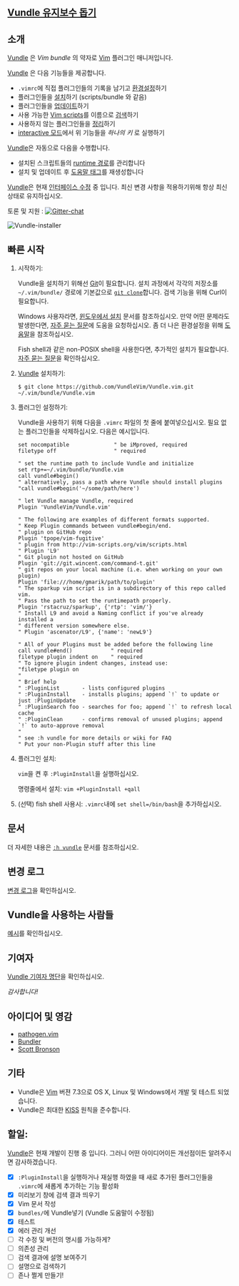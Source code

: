 ﻿## [Vundle 유지보수 돕기](https://github.com/VundleVim/Vundle.vim/issues/383)

## 소개

[Vundle] 은 _Vim bundle_ 의 약자로 [Vim] 플러그인 매니저입니다.

[Vundle] 은 다음 기능들을 제공합니다.

* `.vimrc`에 직접 플러그인들의 기록을 남기고 [환경설정]하기
* 플러그인들을 [설치]하기 (scripts/bundle 와 같음)
* 플러그인들을 [업데이트]하기
* 사용 가능한 [Vim scripts]를 이름으로 [검색]하기
* 사용하지 않는 플러그인들을 [정리]하기
* [interactive 모드]에서 위 기능들을 *하나의 키* 로 실행하기

[Vundle]은 자동으로 다음을 수행합니다.

* 설치된 스크립트들의 [runtime 경로]를 관리합니다
* 설치 및 업데이트 후 [도움말 태그]를 재생성합니다

[Vundle]은 현재 [인터페이스 수정] 중 입니다. 최신 변경 사항을 적용하기위해 항상 최신 상태로 유지하십시오. 

토론 및 지원 : [![Gitter-chat](https://badges.gitter.im/VundleVim/Vundle.vim.svg)](https://gitter.im/VundleVim/Vundle.vim) 

![Vundle-installer](http://i.imgur.com/Rueh7Cc.png)

## 빠른 시작

1. 시작하기:

   Vundle을 설치하기 위해선 [Git]이 필요합니다.
   설치 과정에서 각각의 저장소를 `~/.vim/bundle/` 경로에 기본값으로 [`git clone`]합니다. 
   검색 기능을 위해 Curl이 필요합니다. 

   Windows 사용자라면, [윈도우에서 설치] 문서를 참조하십시오. 만약 어떤 문제라도 발생한다면, [자주 묻는 질문]에 도움을 요청하십시오. 
   좀 더 나은 환경설정을 위해 [도움말]을 참조하십시오. 

   Fish shell과 같은 non-POSIX shell을 사용한다면, 추가적인 설치가 필요합니다. [자주 묻는 질문]을 확인하십시오. 

2. [Vundle] 설치하기:

   `$ git clone https://github.com/VundleVim/Vundle.vim.git ~/.vim/bundle/Vundle.vim`

3. 플러그인 설정하기:

   Vundle을 사용하기 위해 다음을 `.vimrc` 파일의 첫 줄에 붙여넣으십시오. 필요 없는 플러그인들을 삭제하십시오. 다음은 예시입니다. 

   ```vim
   set nocompatible              " be iMproved, required
   filetype off                  " required

   " set the runtime path to include Vundle and initialize
   set rtp+=~/.vim/bundle/Vundle.vim
   call vundle#begin()
   " alternatively, pass a path where Vundle should install plugins
   "call vundle#begin('~/some/path/here')

   " let Vundle manage Vundle, required
   Plugin 'VundleVim/Vundle.vim'

   " The following are examples of different formats supported.
   " Keep Plugin commands between vundle#begin/end.
   " plugin on GitHub repo
   Plugin 'tpope/vim-fugitive'
   " plugin from http://vim-scripts.org/vim/scripts.html
   " Plugin 'L9'
   " Git plugin not hosted on GitHub
   Plugin 'git://git.wincent.com/command-t.git'
   " git repos on your local machine (i.e. when working on your own plugin)
   Plugin 'file:///home/gmarik/path/to/plugin'
   " The sparkup vim script is in a subdirectory of this repo called vim.
   " Pass the path to set the runtimepath properly.
   Plugin 'rstacruz/sparkup', {'rtp': 'vim/'}
   " Install L9 and avoid a Naming conflict if you've already installed a
   " different version somewhere else.
   " Plugin 'ascenator/L9', {'name': 'newL9'}

   " All of your Plugins must be added before the following line
   call vundle#end()            " required
   filetype plugin indent on    " required
   " To ignore plugin indent changes, instead use:
   "filetype plugin on
   "
   " Brief help
   " :PluginList       - lists configured plugins
   " :PluginInstall    - installs plugins; append `!` to update or just :PluginUpdate
   " :PluginSearch foo - searches for foo; append `!` to refresh local cache
   " :PluginClean      - confirms removal of unused plugins; append `!` to auto-approve removal
   "
   " see :h vundle for more details or wiki for FAQ
   " Put your non-Plugin stuff after this line
   ```

4. 플러그인 설치:

   `vim`을 켠 후 `:PluginInstall`을 실행하십시오.

   명령줄에서 설치: `vim +PluginInstall +qall`

5. (선택) fish shell 사용시: `.vimrc`내에 `set shell=/bin/bash`을 추가하십시오.

## 문서

더 자세한 내용은 [`:h vundle`](https://github.com/VundleVim/Vundle.vim/blob/master/doc/vundle.txt) 문서를 참조하십시오.

## 변경 로그

[변경 로그](https://github.com/VundleVim/Vundle.vim/blob/master/changelog.md)을 확인하십시오.

## Vundle을 사용하는 사람들

[예시](https://github.com/VundleVim/Vundle.vim/wiki/Examples)를 확인하십시오.

## 기여자

[Vundle 기여자 명단](https://github.com/VundleVim/Vundle.vim/graphs/contributors)을 확인하십시오.

*감사합니다!*

## 아이디어 및 영감

* [pathogen.vim](http://github.com/tpope/vim-pathogen/)
* [Bundler](https://github.com/bundler/bundler)
* [Scott Bronson](http://github.com/bronson)

## 기타

* Vundle은 [Vim] 버젼 7.3으로 OS X, Linux 및 Windows에서 개발 및 테스트 되었습니다.
* Vundle은 최대한 [KISS](http://en.wikipedia.org/wiki/KISS_principle) 원칙을 준수합니다.

## 할일:
[Vundle]은 현재 개발이 진행 중 입니다. 그러니 어떤 아이디어이든 개선점이든 알려주시면 감사하겠습니다.

* [x] `:PluginInstall`을 실행하거나 재실행 하였을 때 새로 추가된 플러그인들을 `.vimrc`에 새롭게 추가하는 기능 활성화
* [x] 미리보기 창에 검색 결과 띄우기
* [x] Vim 문서 작성
* [x] `bundles/`에 Vundle넣기 (Vundle 도움말이 수정됨)
* [x] 테스트
* [x] 에러 관리 개선
* [ ] 각 수정 및 버전의 명시를 가능하게?
* [ ] 의존성 관리
* [ ] 검색 결과에 설명 보여주기
* [ ] 설명으로 검색하기
* [ ] 존나 쩔게 만들기!

[Vundle]:http://github.com/VundleVim/Vundle.vim
[윈도우에서 설치]:https://github.com/VundleVim/Vundle.vim/wiki/Vundle-for-Windows
[자주 묻는 질문]:https://github.com/VundleVim/Vundle.vim/wiki
[도움말]:https://github.com/VundleVim/Vundle.vim/wiki/Tips-and-Tricks
[Vim]:http://www.vim.org
[Git]:http://git-scm.com
[`git clone`]:http://gitref.org/creating/#clone

[Vim scripts]:http://vim-scripts.org/vim/scripts.html
[도움말 태그]:http://vimdoc.sourceforge.net/htmldoc/helphelp.html#:helptags
[runtime 경로]:http://vimdoc.sourceforge.net/htmldoc/options.html#%27runtimepath%27

[환경설정]:https://github.com/VundleVim/Vundle.vim/blob/v0.10.2/doc/vundle.txt#L126-L233
[설치]:https://github.com/VundleVim/Vundle.vim/blob/v0.10.2/doc/vundle.txt#L234-L254
[업데이트]:https://github.com/VundleVim/Vundle.vim/blob/v0.10.2/doc/vundle.txt#L255-L265
[검색]:https://github.com/VundleVim/Vundle.vim/blob/v0.10.2/doc/vundle.txt#L266-L295
[정리]:https://github.com/VundleVim/Vundle.vim/blob/v0.10.2/doc/vundle.txt#L303-L318
[interactive 모드]:https://github.com/VundleVim/Vundle.vim/blob/v0.10.2/doc/vundle.txt#L319-L360
[인터페이스 수정]:https://github.com/VundleVim/Vundle.vim/blob/v0.10.2/doc/vundle.txt#L372-L396
